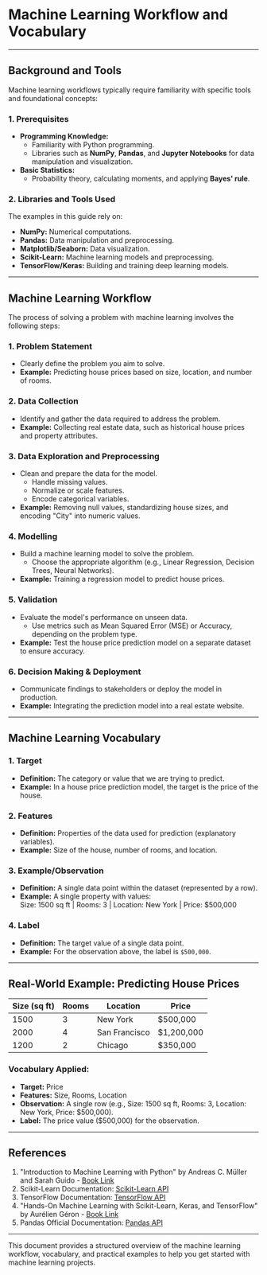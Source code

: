 # Machine Learning Workflow and Vocabulary

---

## **Background and Tools**

Machine learning workflows typically require familiarity with specific tools and foundational concepts:

### **1. Prerequisites**
- **Programming Knowledge:**  
  - Familiarity with Python programming.  
  - Libraries such as **NumPy**, **Pandas**, and **Jupyter Notebooks** for data manipulation and visualization.
- **Basic Statistics:**  
  - Probability theory, calculating moments, and applying **Bayes' rule**.

### **2. Libraries and Tools Used**
The examples in this guide rely on:
- **NumPy:** Numerical computations.
- **Pandas:** Data manipulation and preprocessing.
- **Matplotlib/Seaborn:** Data visualization.
- **Scikit-Learn:** Machine learning models and preprocessing.
- **TensorFlow/Keras:** Building and training deep learning models.

---

## **Machine Learning Workflow**

The process of solving a problem with machine learning involves the following steps:

### **1. Problem Statement**
- Clearly define the problem you aim to solve.
- **Example:** Predicting house prices based on size, location, and number of rooms.

### **2. Data Collection**
- Identify and gather the data required to address the problem.
- **Example:** Collecting real estate data, such as historical house prices and property attributes.

### **3. Data Exploration and Preprocessing**
- Clean and prepare the data for the model.
  - Handle missing values.
  - Normalize or scale features.
  - Encode categorical variables.
- **Example:** Removing null values, standardizing house sizes, and encoding "City" into numeric values.

### **4. Modelling**
- Build a machine learning model to solve the problem.
  - Choose the appropriate algorithm (e.g., Linear Regression, Decision Trees, Neural Networks).
- **Example:** Training a regression model to predict house prices.

### **5. Validation**
- Evaluate the model's performance on unseen data.
  - Use metrics such as Mean Squared Error (MSE) or Accuracy, depending on the problem type.
- **Example:** Test the house price prediction model on a separate dataset to ensure accuracy.

### **6. Decision Making & Deployment**
- Communicate findings to stakeholders or deploy the model in production.
- **Example:** Integrating the prediction model into a real estate website.

---

## **Machine Learning Vocabulary**

### **1. Target**
- **Definition:** The category or value that we are trying to predict.
- **Example:** In a house price prediction model, the target is the price of the house.

### **2. Features**
- **Definition:** Properties of the data used for prediction (explanatory variables).
- **Example:** Size of the house, number of rooms, and location.

### **3. Example/Observation**
- **Definition:** A single data point within the dataset (represented by a row).
- **Example:** A single property with values:  
Size: 1500 sq ft | Rooms: 3 | Location: New York | Price: $500,000

### **4. Label**
- **Definition:** The target value of a single data point.
- **Example:** For the observation above, the label is `$500,000`.

---

## **Real-World Example: Predicting House Prices**

| **Size (sq ft)** | **Rooms** | **Location**  | **Price**   |
|-------------------|-----------|---------------|-------------|
| 1500             | 3         | New York      | $500,000    |
| 2000             | 4         | San Francisco | $1,200,000  |
| 1200             | 2         | Chicago       | $350,000    |

### Vocabulary Applied:
- **Target:** Price  
- **Features:** Size, Rooms, Location  
- **Observation:** A single row (e.g., Size: 1500 sq ft, Rooms: 3, Location: New York, Price: $500,000).  
- **Label:** The price value ($500,000) for the observation.

---

## **References**

1. "Introduction to Machine Learning with Python" by Andreas C. Müller and Sarah Guido - [Book Link](https://www.oreilly.com/library/view/introduction-to-machine/9781449369880/)
2. Scikit-Learn Documentation: [Scikit-Learn API](https://scikit-learn.org/stable/)
3. TensorFlow Documentation: [TensorFlow API](https://www.tensorflow.org/)
4. "Hands-On Machine Learning with Scikit-Learn, Keras, and TensorFlow" by Aurélien Géron - [Book Link](https://www.oreilly.com/library/view/hands-on-machine-learning/9781492032632/)
5. Pandas Official Documentation: [Pandas API](https://pandas.pydata.org/)

---

This document provides a structured overview of the machine learning workflow, vocabulary, and practical examples to help you get started with machine learning projects.
